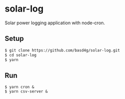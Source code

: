 # solar-log

Solar power logging application with node-cron.

## Setup

```sh
$ git clone https://github.com/basd4g/solar-log.git
$ cd solar-log
$ yarn
```

## Run

```
$ yarn cron &
$ yarn csv-server &
```

